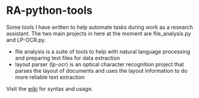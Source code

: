 # RA-python-tools

Some tools I have written to help automate tasks during work as a research assistant. The two main projects in here at the moment are file_analysis.py and LP-OCR.py.

* file analysis is a suite of tools to help with natural language processing and preparing text files for data extraction
* layout parser (lp-ocr) is an optical character recognition project that parses the layout of documents and uses the layout information to do more reliable text extraction

Visit the [wiki](https://github.com/haltosan/RA-python-tools/wiki) for syntax and usage.


